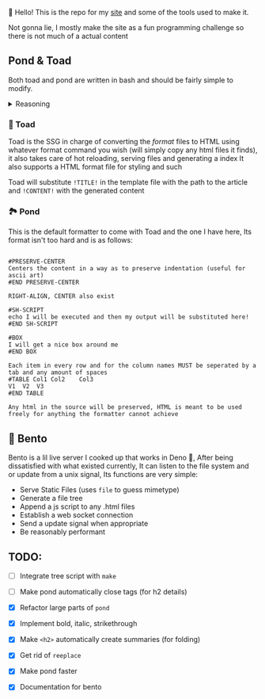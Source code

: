 👋 Hello! This is the repo for my [site](https://undefineddarkness.github.io/) and
some of the tools used to make it.

Not gonna lie, I mostly make the site as a fun programming challenge so there is not much of a actual content

## Pond & Toad
Both toad and pond are written in bash and should be fairly simple to modify.

<details>
<summary>Reasoning</summary>

Because I like it this way, and I learnt something making them (mostly how to make bad regex but minor details >:) )
Most SSG's I have tried (tho I have not tried many) - make me feel limited and I cant figure out a way to do it withuot breaking the 
SSG's structure - they also have a super complicated themeing setup and generally force you to do things *their* way.
I like to think toad does not do this since it is just one plain text file and everything can be modified to fit your needs perfectly

Pond I made because I was unhappy with how markdown handles newlines and wanted some more customization over how my format generated html.
Its really simple to extend and its entire syntax can be changed by modifying 2 files: `pond.sh` & `backend-web.sh`
I plan to allow pond to generate Man pages at some point but that is in the far future.

</details>

### 🐸 Toad
Toad is the SSG in charge of converting the *format* files to HTML using whatever format
command you wish (will simply copy any html files it finds), it also takes care of hot reloading, serving files and generating a index
It also supports a HTML format file for styling and such

Toad will substitute `!TITLE!` in the template file with the path to the article
and `!CONTENT!` with the generated content

### 🏞️ Pond
This is the default formatter to come with Toad and the one I have here, Its format isn't too hard and is as follows:
```

#PRESERVE-CENTER
Centers the content in a way as to preserve indentation (useful for ascii art)
#END PRESERVE-CENTER

RIGHT-ALIGN, CENTER also exist

#SH-SCRIPT
echo I will be executed and then my output will be substituted here!
#END SH-SCRIPT

#BOX
I will get a nice box around me
#END BOX

Each item in every row and for the column names MUST be seperated by a tab and any amount of spaces
#TABLE Col1	Col2	Col3
V1	V2	V3
#END TABLE

Any html in the source will be preserved, HTML is meant to be used freely for anything the formatter cannot achieve
```

## 🍱 Bento
Bento is a lil live server I cooked up that works in Deno 🦕,
After being dissatisfied with what existed currently,
It can listen to the file system and or update from a unix signal,
Its functions are very simple:
- Serve Static Files (uses `file` to guess mimetype)
- Generate a file tree
- Append a js script to any .html files 
- Establish a web socket connection
- Send a update signal when appropriate
- Be reasonably performant

## TODO:
- [ ] Integrate tree script with `make`
- [ ] Make pond automatically close tags (for h2 details)
- [x] Refactor large parts of `pond`
- [x] Implement bold, italic, strikethrough
- [x] Make `<h2>` automatically create summaries (for folding)
- [x] Get rid of `reeplace`
- [x] Make pond faster
- [x] Documentation for bento

